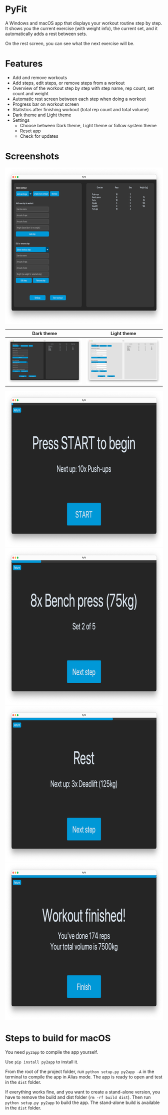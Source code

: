 # PyFit
A Windows and macOS app that displays your workout routine step by step. It shows you the current exercise (with weight info), the current set, and it automatically adds a rest between sets.

On the rest screen, you can see what the next exercise will be.

# Features

- Add and remove workouts
- Add steps, edit steps, or remove steps from a workout
- Overview of the workout step by step with step name, rep count, set count and weight
- Automatic rest screen between each step when doing a workout
- Progress bar on workout screen
- Statistics after finishing workout (total rep count and total volume)
- Dark theme and Light theme
- Settings
  - Choose between Dark theme, Light theme or follow system theme
  - Reset app
  - Check for updates

# Screenshots

<div align="center">
    <img src="media/Screenshot1.png" height="500" alt=""/>
</div>

Dark theme             |  Light theme
:-------------------------:|:-------------------------:
![](media/Screenshot1.png)  |  ![](media/Screenshot2.png)


<div align="center">
    <img src="media/Screenshot3.png" height="500" alt=""/>
</div>

<div align="center">
    <img src="media/Screenshot4.png" height="500" alt=""/>
</div>

<div align="center">
    <img src="media/Screenshot5.png" height="500" alt=""/>
</div>

<div align="center">
    <img src="media/Screenshot6.png" height="500" alt=""/>
</div>

# Steps to build for macOS
You need `py2app` to compile the app yourself.

Use `pip install py2app` to install it.

From the root of the project folder, run `python setup.py py2app -A` in the terminal to compile the app in Alias mode. The app is ready to open and test in the `dist` folder.

If everything works fine, and you want to create a stand-alone version, you have to remove the build and dist folder (`rm -rf build dist`). Then run `python setup.py py2app` to build the app. The stand-alone build is available in the `dist` folder.
